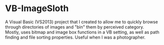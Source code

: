 # VB-ImageSloth
A Visual Basic (VS2013) project that I created to allow me to quickly browse through directories of images and "bin" them by perceived category.  Mostly, uses bitmap and image box functions in a VB setting, as well as path finding and file sorting properties.  Useful when I was a photographer.
